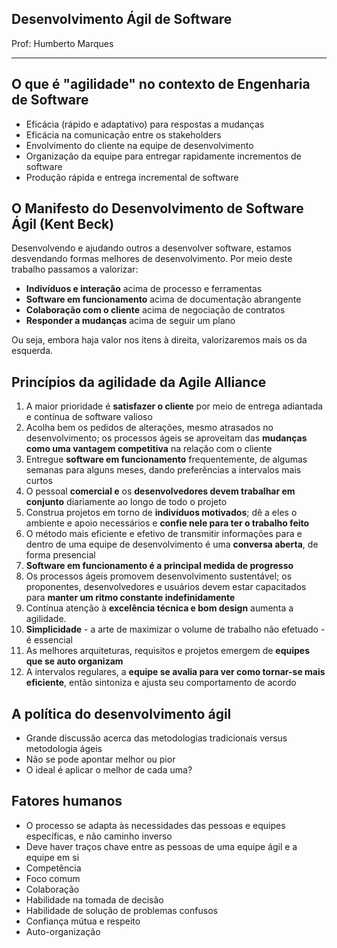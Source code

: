 ## Desenvolvimento Ágil de Software

Prof: Humberto Marques

----

## O que é "agilidade" no contexto de Engenharia de Software
- Eficácia (rápido e adaptativo) para respostas a mudanças
- Eficácia na comunicação entre os stakeholders
- Envolvimento do cliente na equipe de desenvolvimento
- Organização da equipe para entregar rapidamente incrementos de software
- Produção rápida e entrega incremental de software

## O Manifesto do Desenvolvimento de Software Ágil (Kent Beck)

Desenvolvendo e ajudando outros a desenvolver software, estamos desvendando formas melhores de desenvolvimento. Por meio deste trabalho passamos a valorizar:

- **Indivíduos e interação** acima de processo e ferramentas
- **Software em funcionamento** acima de documentação abrangente
- **Colaboração com o cliente** acima de negociação de contratos
- **Responder a mudanças** acima de seguir um plano

Ou seja, embora haja valor nos itens à direita, valorizaremos mais os da esquerda.

## Princípios da agilidade da **Agile Alliance**

1. A maior prioridade é **satisfazer o cliente** por meio de entrega adiantada e contínua de software valioso
2. Acolha bem os pedidos de alterações, mesmo atrasados no desenvolvimento; os processos ágeis se aproveitam das **mudanças como uma vantagem competitiva** na relação com o cliente
3. Entregue **software em funcionamento** frequentemente, de algumas semanas para alguns meses, dando preferências a intervalos mais curtos
4. O pessoal **comercial e** os **desenvolvedores devem trabalhar em conjunto** diariamente ao longo de todo o projeto
5. Construa projetos em torno de **indivíduos motivados**; dê a eles o ambiente e apoio necessários e **confie nele para ter o trabalho feito**
6. O método mais eficiente e efetivo de transmitir informações para e dentro de uma equipe de desenvolvimento é uma **conversa aberta**, de forma presencial
7. **Software em funcionamento é a principal medida de progresso**
8. Os processos ágeis promovem desenvolvimento sustentável; os proponentes, desenvolvedores e usuários devem estar capacitados para **manter um ritmo constante indefinidamente**
9. Contínua atenção à **excelência técnica e bom design** aumenta a agilidade. 
10. **Simplicidade** - a arte de maximizar o volume de trabalho não efetuado - é essencial
11. As melhores arquiteturas, requisitos e projetos emergem de **equipes que se auto organizam**
12. A intervalos regulares, a **equipe se avalia para ver como tornar-se mais eficiente**, então sintoniza e ajusta seu comportamento de acordo

## A política do desenvolvimento ágil
- Grande discussão acerca das metodologias tradicionais versus metodologia ágeis
- Não se pode apontar melhor ou pior
- O ideal é aplicar o melhor de cada uma?

## Fatores humanos
- O processo se adapta às necessidades das pessoas e equipes específicas, e não caminho inverso
- Deve haver traços chave entre as pessoas de uma equipe ágil e a equipe em si
- Competência
- Foco comum
- Colaboração
- Habilidade na tomada de decisão
- Habilidade de solução de problemas confusos
- Confiança mútua e respeito
- Auto-organização

